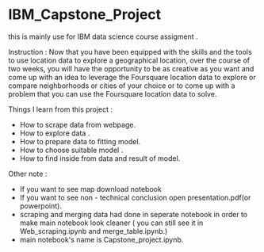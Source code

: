 # IBM_Capstone_Project
 
this is mainly use for IBM data science course assigment .


 Instruction  : 
Now that you have been equipped with the skills and the tools to use location data to explore a geographical location, over the course of two weeks, you will have the opportunity to be as creative as you want and come up with an idea to leverage the Foursquare location data to explore or compare neighborhoods or cities of your choice or to come up with a problem that you can use the Foursquare location data to solve.


Things I learn from this project :
- How to scrape data from webpage.
- How to explore data .
- How to prepare data to fitting model.
- How to choose suitable model .
- How to find inside from data and result of model.



Other note :
- If you want to see map download notebook
- If you want to see non - technical conclusion open presentation.pdf(or powerpoint).
- scraping and merging data had done in seperate notebook in order to make main notebook look cleaner ( you can still see it in Web_scraping.ipynb and merge_table.ipynb.)
- main notebook's name is  Capstone_project.ipynb. 
